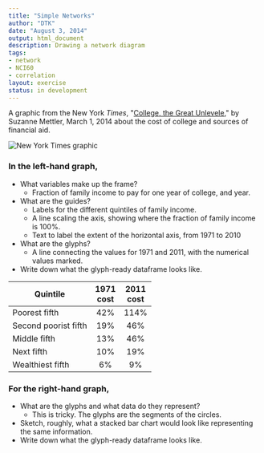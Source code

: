 ```yaml
---
title: "Simple Networks"
author: "DTK"
date: "August 3, 2014"
output: html_document
description: Drawing a network diagram
tags: 
- network
- NCI60
- correlation
layout: exercise
status: in development
---
```


A graphic from the New York *Times*, "[College, the Great Unlevele](http://opinionator.blogs.nytimes.com/2014/03/01/college-the-great-unleveler)," by Suzanne Mettler, March 1, 2014  about the cost of college and sources of financial aid.

![New York Times graphic](http://graphics8.nytimes.com/images/2014/03/02/opinion/02divide-ch/02divide-ch-tmagArticle.png)

### In the left-hand graph,

* What variables make up the frame?
    * Fraction of family income to pay for one year of college, and year.
* What are the guides?
    * Labels for the different quintiles of family income.
    * A line scaling the axis, showing where the fraction of family income is 100%.
    * Text to label the extent of the horizontal axis, from 1971 to 2010
* What are the glyphs?
    * A line connecting the values for 1971 and 2011, with the numerical values marked.
* Write down what the glyph-ready dataframe looks like.

Quintile        | 1971 <br>cost | 2011 <br>cost
----------------|:-----------:|:-----------:
Poorest fifth   | 42%       | 114%
Second poorist fifth  | 19%       | 46%
Middle fifth    | 13% | 46%
Next fifth      | 10% | 19%
Wealthiest fifth  | 6% | 9%
    
### For the right-hand graph, 
* What are the glyphs and what data do they represent?
    * This is tricky.  The glyphs are the segments of the circles.
* Sketch, roughly, what a stacked bar chart would look like representing the same information.
* Write down what the glyph-ready dataframe looks like.
